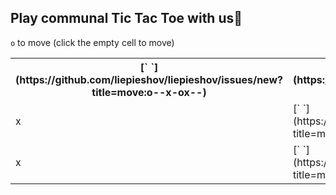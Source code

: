 
## Play communal Tic Tac Toe with us🎲
`o` to move (click the empty cell to move)

 <table>
  <tr>
    <th>[` `](https://github.com/liepieshov/liepieshov/issues/new?title=move:o--x-ox--)</th>
    <th>[` `](https://github.com/liepieshov/liepieshov/issues/new?title=move:-o-x-ox--)</th>
    <th>[` `](https://github.com/liepieshov/liepieshov/issues/new?title=move:--ox-ox--)</th>
  </tr>
  <tr></tr>
  <tr>
    <td>x</td>
    <td>[` `](https://github.com/liepieshov/liepieshov/issues/new?title=move:---xoox--)</td>
    <td>o</td>
  </tr>
  <tr></tr>
  <tr>
    <td>x</td>
    <td>[` `](https://github.com/liepieshov/liepieshov/issues/new?title=move:---x-oxo-)</td>
    <td>[` `](https://github.com/liepieshov/liepieshov/issues/new?title=move:---x-ox-o)</td>
  </tr>
</table>



